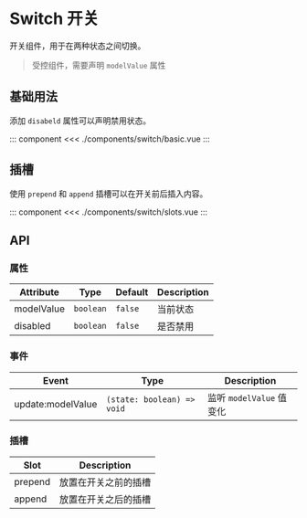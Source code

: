 # Switch 开关

开关组件，用于在两种状态之间切换。

> 受控组件，需要声明 `modelValue` 属性

## 基础用法

添加 `disabeld` 属性可以声明禁用状态。

::: component <SwitchBasic/>
<<< ./components/switch/basic.vue
:::

## 插槽

使用 `prepend` 和 `append` 插槽可以在开关前后插入内容。

::: component <SwitchSlots/>
<<< ./components/switch/slots.vue
:::

## API

### 属性

| Attribute   | Type      | Default | Description |
|-------------|-----------|---------|-------------|
| modelValue  | `boolean` | `false` | 当前状态     |
| disabled    | `boolean` | `false` | 是否禁用     |

### 事件

| Event             | Type                      | Description            |
|-------------------|---------------------------|------------------------|
| update:modelValue | `(state: boolean) => void` | 监听 `modelValue` 值变化 |

### 插槽

| Slot    | Description       |
|---------|------------------ |
| prepend | 放置在开关之前的插槽 |
| append  | 放置在开关之后的插槽 |